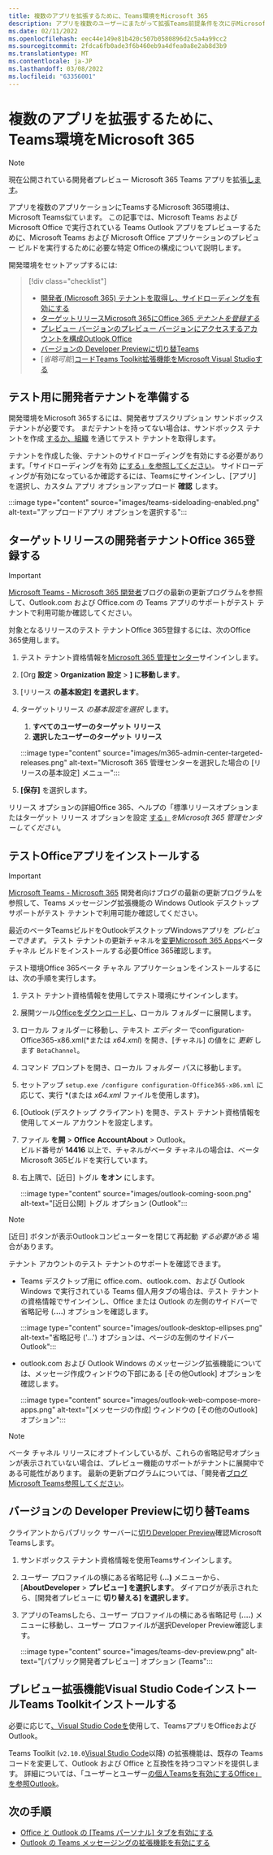 ```yaml
---
title: 複数のアプリを拡張するために、Teams環境をMicrosoft 365
description: アプリを複数のユーザーにまたがって拡張Teams前提条件を次に示Microsoft 365
ms.date: 02/11/2022
ms.openlocfilehash: eec44e149e81b420c507b0580896d2c5a4a99cc2
ms.sourcegitcommit: 2fdca6fb0ade3f6b460eb9a4dfea0a8e2ab8d3b9
ms.translationtype: MT
ms.contentlocale: ja-JP
ms.lasthandoff: 03/08/2022
ms.locfileid: "63356001"
---
```

# <a name="set-up-your-dev-environment-for-extending-teams-apps-across-microsoft-365"></a>複数のアプリを拡張するために、Teams環境をMicrosoft 365

> [!NOTE]
> 現在公開されている開発者プレビュー Microsoft 365 Teams アプリを拡張[します](~/resources/dev-preview/developer-preview-intro.md)。

アプリを複数のアプリケーションにTeamsするMicrosoft 365環境は、Microsoft Teams似ています。 この記事では、Microsoft Teams および Microsoft Office で実行されている Teams Outlook アプリをプレビューするために、Microsoft Teams および Microsoft Office アプリケーションのプレビュー ビルドを実行するために必要な特定 Officeの構成について説明します。

開発環境をセットアップするには:

> [!div class="checklist"]
> * [開発者 (Microsoft 365) テナントを取得し、サイドローディングを有効にする](#prepare-a-developer-tenant-for-testing)
> * [ターゲットリリースMicrosoft 365にOffice 365 *テナントを登録する*](#enroll-your-developer-tenant-for-office-365-targeted-releases)
> * [プレビュー バージョンのプレビュー バージョンにアクセスするアカウントを構成Outlook Office](#install-office-apps-in-your-test-environment)
> * [バージョンの Developer Previewに切り替Teams](#switch-to-the-developer-preview-version-of-teams)
> * [*省略可能*][コードTeams Toolkit拡張機能をMicrosoft Visual Studioする](#install-visual-studio-code-and-teams-toolkit-preview-extension)

## <a name="prepare-a-developer-tenant-for-testing"></a>テスト用に開発者テナントを準備する

開発環境をMicrosoft 365するには、開発者サブスクリプション サンドボックス テナントが必要です。 まだテナントを持ってない場合は、サンドボックス テナントを作成 [するか、組織](/office/developer-program/microsoft-365-developer-program-get-started) を通じてテスト テナントを取得します。

テナントを作成した後、テナントのサイドローディングを有効にする必要があります。「サイドローディングを有効 [にする」を参照してください](/microsoftteams/platform/concepts/build-and-test/prepare-your-o365-tenant#enable-custom-teams-apps-and-turn-on-custom-app-uploading)。 サイドローディングが有効になっているか確認するには、Teamsにサインインし、[アプリ] を選択し、カスタム アプリ オプションアップロード **確認** します。

:::image type="content" source="images/teams-sideloading-enabled.png" alt-text="アップロードアプリ オプションを選択する":::

## <a name="enroll-your-developer-tenant-for-office-365-targeted-releases"></a>ターゲットリリースの開発者テナントOffice 365登録する

> [!IMPORTANT]
> [Microsoft Teams - Microsoft 365 開発者](https://devblogs.microsoft.com/microsoft365dev/)ブログの最新の更新プログラムを参照して、Outlook.com および Office.com の Teams アプリのサポートがテスト テナントで利用可能か確認してください。

対象となるリリースのテスト テナントOffice 365登録するには、次のOffice 365使用します。

1. テスト テナント資格情報を[Microsoft 365 管理センター](https://admin.microsoft.com)サインインします。
1. [Org **設定** > **Organization 設定** > **] に移動します**。
1. [リリース **の基本設定] を選択します**。
1. ターゲットリリース *の基本設定を選択* します。
    1. **すべてのユーザーのターゲット リリース**
    1. **選択したユーザーのターゲット リリース**

    :::image type="content" source="images/m365-admin-center-targeted-releases.png" alt-text="Microsoft 365 管理センターを選択した場合の [リリースの基本設定] メニュー":::
    
1. **[保存]** を選択します。

リリース オプションの詳細Office 365、ヘルプの「標準リリースオプションまたはターゲット リリース オプションを設定 [する」](/microsoft-365/admin/manage/release-options-in-office-365?view=o365-worldwide&preserve-view=true#targeted-release)*をMicrosoft 365 管理センターしてください*。

## <a name="install-office-apps-in-your-test-environment"></a>テストOfficeアプリをインストールする

> [!IMPORTANT]
> [Microsoft Teams - Microsoft 365](https://devblogs.microsoft.com/microsoft365dev/) 開発者向けブログの最新の更新プログラムを参照して、Teams メッセージング拡張機能の Windows Outlook デスクトップ サポートがテスト テナントで利用可能か確認してください。

最近のベータTeamsビルドをOutlookデスクトップWindowsアプリを *プレビューできます*。 テスト テナントの更新チャネルを[変更Microsoft 365 Apps](/deployoffice/change-update-channels?WT.mc_id=M365-MVP-5002016)ベータ チャネル ビルドをインストールする必要Office 365確認します。

テスト環境Office 365ベータ チャネル アプリケーションをインストールするには、次の手順を実行します。

1. テスト テナント資格情報を使用してテスト環境にサインインします。
1. 展開ツール[Officeをダウンロードし](https://www.microsoft.com/download/details.aspx?id=49117)、ローカル フォルダーに展開します。
1. ローカル フォルダーに移動し、テキスト *エディター* でconfiguration-Office365-x86.xml(*または *x64.xml*) を開き、[チャネル] の値をに *更新* します `BetaChannel`。
1. コマンド プロンプトを開き、ローカル フォルダー パスに移動します。
1. セットアップ `setup.exe /configure configuration-Office365-x86.xml` に応じて、実行 *(または *x64.xml* ファイルを使用します)。
1. [Outlook (デスクトップ クライアント) を開き、テスト テナント資格情報を使用してメール アカウントを設定します。
1. ファイル **を開** > **Office** **AccountAbout** >  Outlook。  
   ビルド番号が **14416** 以上で、チャネルがベータ チャネルの場合は、ベータ Microsoft 365ビルドを実行しています。
1. 右上隅で、[近日] トグル **をオン** にします。
    
    :::image type="content" source="images/outlook-coming-soon.png" alt-text="[近日公開] トグル オプション (Outlook":::

> [!NOTE]
> [近日] ボタンが表示Outlookコンピューターを閉じて再起動 *する必要がある* 場合があります。

テナント アカウントのテスト テナントのサポートを確認できます。

* Teams デスクトップ用に office.com、outlook.com、および Outlook Windows で実行されている Teams 個人用タブの場合は、テスト テナントの資格情報でサインインし、Office または Outlook の左側のサイドバーで省略記号 (**....**) オプションを確認します。

    :::image type="content" source="images/outlook-desktop-ellipses.png" alt-text="省略記号 ('...') オプションは、ページの左側のサイドバー Outlook":::

* outlook.com および Outlook Windows のメッセージング拡張機能については、メッセージ作成ウィンドウの下部にある [その他Outlook] オプションを確認します。

    :::image type="content" source="images/outlook-web-compose-more-apps.png" alt-text="[メッセージの作成] ウィンドウの [その他のOutlook] オプション":::

> [!NOTE]
> ベータ チャネル リリースにオプトインしているが、これらの省略記号オプションが表示されていない場合は、プレビュー機能のサポートがテナントに展開中である可能性があります。 最新の更新プログラムについては、「開発者[ブログMicrosoft Teams参照してください](https://devblogs.microsoft.com/microsoft365dev/)。

## <a name="switch-to-the-developer-preview-version-of-teams"></a>バージョンの Developer Previewに切り替Teams

クライアントからパブリック サーバーに[切りDeveloper Preview](../resources/dev-preview/developer-preview-intro.md)確認Microsoft Teamsします。

1. サンドボックス テナント資格情報を使用Teamsサインインします。
1. ユーザー プロファイルの横にある省略記号 (**...)** メニューから、[**AboutDeveloper** >  **プレビュー] を選択します**。 ダイアログが表示されたら、[開発者プレビューに **切り替える] を選択します**。
1. アプリのTeamsしたら、ユーザー プロファイルの横にある省略記号 (**....**) メニューに移動し、ユーザー プロファイルが選択Developer Preview確認します。

    :::image type="content" source="images/teams-dev-preview.png" alt-text="[パブリック開発者プレビュー] オプション (Teams":::

## <a name="install-visual-studio-code-and-teams-toolkit-preview-extension"></a>プレビュー拡張機能Visual Studio CodeインストールTeams Toolkitインストールする

必要に応じて[、Visual Studio Codeを](https://code.visualstudio.com/)使用して、TeamsアプリをOfficeおよびOutlook。

Teams Toolkit (`v2.10.0`[Visual Studio Code](https://aka.ms/teams-toolkit)以降) の拡張機能は、既存の Teams コードを変更して、Outlook および Office と互換性を持つコマンドを提供します。 詳細については、「ユーザーとユーザー[の個人Teamsを有効にするOffice」を参照Outlook](extend-m365-teams-personal-tab.md)。

## <a name="next-steps"></a>次の手順

- [Office と Outlook の [Teams パーソナル] タブを有効にする](extend-m365-teams-personal-tab.md)
- [Outlook の Teams メッセージングの拡張機能を有効にする](extend-m365-teams-message-extension.md)
